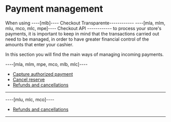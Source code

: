 # Payment management

When using ----[mlb]---- Checkout Transparente------------ ----[mla, mlm, mlu, mco, mlc, mpe]---- Checkout API ------------ to process your store's payments, it is important to keep in mind that the transactions carried out need to be managed, in order to have greater financial control of the amounts that enter your cashier.

In this section you will find the main ways of managing incoming payments.

----[mla, mlm, mpe, mco, mlb, mlc]----
- [Capture authorized payment](/developers/en/docs/checkout-api/payment-management/capture-authorized-payment)
- [Cancel reserve](/developers/en/docs/checkout-api/payment-management/cancel-reserve)
- [Refunds and cancellations](/developers/en/docs/checkout-api/payment-management/cancellations-and-refunds)

------------
----[mlu, mlc, mco]----
- [Refunds and cancellations](/developers/en/docs/checkout-api/payment-management/cancellations-and-refunds)

------------